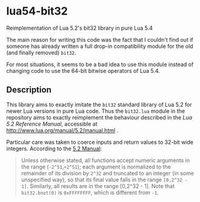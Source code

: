 # lua54-bit32
Reimplementation of Lua 5.2's bit32 library in pure Lua 5.4

The main reason for writing this code was the fact that I couldn't find out if
someone has already written a full drop-in compatibility module for the old
(and finally removed) `bit32`.

For most situations, it seems to be a bad idea to use this module instead of
changing code to use the 64-bit bitwise operators of Lua 5.4.

## Description
This library aims to exactly imitate the `bit32` standard library of Lua 5.2
for newer Lua versions in pure Lua code.  Thus the `bit32.lua` module in the
repository aims to exactly reimplement the behaviour described  in the  _Lua
5.2 Reference Manual_, accessible at http://www.lua.org/manual/5.2/manual.html .

Particular care was taken to coerce inputs and return values to 32-bit wide integers.
According to the [5.2 Manual]( http://www.lua.org/manual/5.2/manual.html#6.7):

> Unless otherwise stated, all functions accept numeric arguments in the
> range (`-2^51`,`+2^51`); each argument is normalized to the remainder of
> its division by `2^32` and truncated to an integer (in some unspecified
> way), so that its final value falls in the range `[0,2^32 - 1]`.
> Similarly, all results are in the range [0,2^32 - 1]. Note that
> `bit32.bnot(0)` is `0xFFFFFFFF`, which is different from `-1`.
